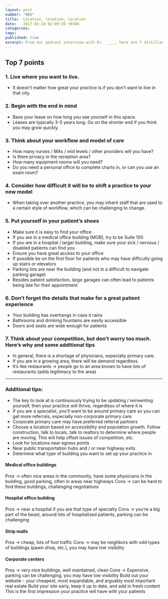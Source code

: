 ```yaml
---
layout: post
number: "002"
title:  Location, location, location
date:   2017-03-18 02:09:39 +0300
categories:
tags:
published: true
excerpt: From our podcast interview with Dr. ____, here are 7 distilled points when considering your practice location.
---
```


<!--excerpt-->
## Top 7 points

### 1. Live where you want to live.

  * It doesn’t matter how great your practice is if you don’t want to live in that city.

### 2. Begin with the end in mind

  * Base your lease on how long you see yourself in this space.
  * Leases are typically 3-5 years long. Go on the shorter end if you think you may grow quickly.

### 3. Think about your workflow and model of care

  * How many nurses / MAs / mid levels / other providers will you have?
  * Is there privacy in the reception area?
  * How many equipment rooms will you need?
  * Do you need a personal office to complete charts in, or can you use an exam room?

### 4. Consider how difficult it will be to shift a practice to your new model

  * When taking over another practice, you may inherit staff that are used to a certain style of workflow, which can be challenging to change.

### 5. Put yourself in your patient’s shoes

  * Make sure it is easy to find your office
  * If you are in a medical office building (MOB), try to be Suite 100
  * If you are in a hospital / larger building, make sure your sick / nervous / disabled patients can find you
  * Ensure you have great access to your office
  * If possible be on the first floor for patients who may have difficulty going up stairs or elevators
  * Parking lots are near the building (and not in a difficult to navigate parking garage)
  * Besides patient satisfaction, large garages can often lead to patients being late for their appointment

### 6. Don’t forget the details that make for a great patient experience

  * Your building has overhangs in case it rains
  * Bathrooms and drinking fountains are easily accessible
  * Doors and seats are wide enough for patients

### 7. Think about your competition, but don’t worry too much. Here’s why and some additional tips

  * In general, there is a shortage of physicians, especially primary care.
  * If you are in a growing area, there will be demand regardless.
  * It’s like restaurants → people go to an area known to have lots of restaurants (adds legitimacy to the area)

* * *

### Additional tips:

  * The key to look at is continuously trying to be updating / reinventing yourself, then your practice will thrive, regardless of where it is
  * If you are a specialist, you’ll want to be around primary care so you can get more referrals, especially non-corporate primary care
  * Corporate primary care may have preferred referral partners
  * Choose a location based on accessibility and population growth. Follow construction, talk to locals, talk to realtors to determine where people are moving. This will help offset issues of competition, etc.
  * Look for locations near egress points
  * Near public transportation hubs and / or near highway exits
  * Determine what type of building you want to set up your practice in

#### Medical office buildings

Pros → often nice areas in the community, have some physicians in the building, good parking, often in areas near highways Cons → can be hard to find these buildings, challenging negotiations

#### Hospital office building

Pros → near a hospital if you are that type of specialty Cons → you’re a big part of the beast, around lots of hospitalized patients, parking can be challenging

#### Strip malls

Pros → cheap, lots of foot traffic Cons → may be neighbors with odd types of buildings (pawn shop, etc.), you may have low visibility

#### Corporate centers

Pros → very nice buildings, well maintained, clean Cons → Expensive, parking can be challenging, you may have low visibility Build out your website - your cheapest, most expandable, and arguably most important real estate Build your site early, keep it up to date, and add in fresh content This is the first impression your practice will have with your patients
